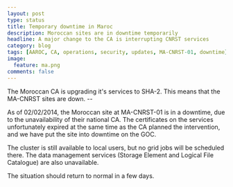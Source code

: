 ```yaml
---
layout: post
type: status
title: Temporary downtime in Maroc
description: Moroccan sites are in downtime temporarily
headline: A major change to the CA is interrupting CNRST services
category: blog
tags: [AAROC, CA, operations, security, updates, MA-CNRST-01, downtime]
image:
  feature: ma.png
comments: false
---
```


The Moroccan CA is upgrading it's services to SHA-2. This means that the MA-CNRST sites are down. --

As of 02/02/2014, the Moroccan site at MA-CNRST-01 is in a downtime, due to the unavailability of their national CA. The certificates on the services unfortunately expired at the same time as the CA planned the intervention, and we have put the site into downtime on the GOC.

The cluster is still available to local users, but no grid jobs will be scheduled there. The data management services (Storage Element and Logical File Catalogue) are also unavailable.

The situation should return to normal in a few days.
